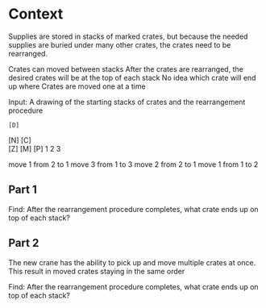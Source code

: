 
# Context

Supplies are stored in stacks of marked crates, but because the needed supplies are buried under many other crates, the crates need to be rearranged.

Crates can moved between stacks
After the crates are rearranged, the desired crates will be at the top of each stack
No idea which crate will end up where
Crates are moved one at a time

Input: A drawing of the starting stacks of crates and the rearrangement procedure

    [D]    
[N] [C]    
[Z] [M] [P]
 1   2   3 

move 1 from 2 to 1
move 3 from 1 to 3
move 2 from 2 to 1
move 1 from 1 to 2

## Part 1

Find: After the rearrangement procedure completes, what crate ends up on top of each stack?

## Part 2

The new crane has the ability to pick up and move multiple crates at once.
This result in moved crates staying in the same order

Find: After the rearrangement procedure completes, what crate ends up on top of each stack?